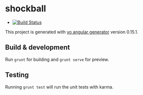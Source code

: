 # shockball
* [![Build Status](https://travis-ci.org/bpkennedy/shockball.svg?branch=master)](https://travis-ci.org/bpkennedy/shockball)

This project is generated with [yo angular generator](https://github.com/yeoman/generator-angular)
version 0.15.1.

## Build & development

Run `grunt` for building and `grunt serve` for preview.

## Testing

Running `grunt test` will run the unit tests with karma.
